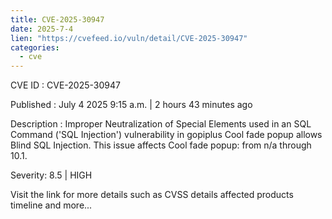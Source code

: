 ```yaml
--- 
title: CVE-2025-30947
date: 2025-7-4
lien: "https://cvefeed.io/vuln/detail/CVE-2025-30947"
categories:
  - cve
---
```


CVE ID : CVE-2025-30947

Published :  July 4
2025
9:15 a.m. | 2 hours
43 minutes ago

Description : Improper Neutralization of Special Elements used in an SQL Command ('SQL Injection') vulnerability in gopiplus Cool fade popup allows Blind SQL Injection. This issue affects Cool fade popup: from n/a through 10.1.

Severity: 8.5 | HIGH

Visit the link for more details
such as CVSS details
affected products
timeline
and more...
